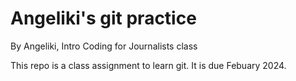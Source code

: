 # Angeliki's git practice

By Angeliki, Intro Coding for Journalists class

This repo is a class assignment to learn git. It is due Febuary 2024.
